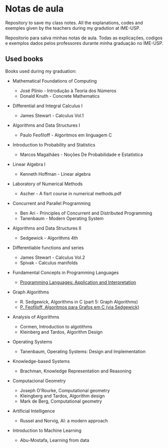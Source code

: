 # Notas de aula

Repository to save my class notes. All the explanations, codes and exemples given by the teachers during my gradution at IME-USP.

Repositorio para salva minhas notas de aula. Todas as explicações, codigos e exemplos dados pelos professores durante minha graduação no IME-USP.

## Used books

Books used during my graduation:

- Mathematical Foundations of Computing
    - José Plínio - Introdução à Teoria dos Números
    - Donald Knuth - Concrete Mathematics

- Differential and Integral Calculus I
    - James Stewart - Calculus Vol.1

- Algorithms and Data Structures I
    - Paulo Feofiloff - Algoritmos em linguagem C

- Introduction to Probability and Statistics
    - Marcos Magalhães - Noções De Probabilidade e Estatística

- Linear Algebra I
    - Kenneth Hoffman - Linear algebra

- Laboratory of Numerical Methods
    - Ascher - A fisrt course in numerical methods.pdf

- Concurrent and Parallel Programming
    - Ben Ari - Principles of Concurrent and Distributed Programming
    - Tanenbaum - Modern Operating System

- Algorithms and Data Structures II
    - Sedgewick - Algorithms 4th  

- Differentiable functions and series
    - James Stewart - Calculus Vol.2
    - Spivak - Calculus manifolds

- Fundamental Concepts in Programming Languages
    - [Programming Languages: Application and Interpretation](http://cs.brown.edu/courses/cs173/2012/book/)

- Graph Algorithms
    - R. Sedgewick, Algorithms in C (part 5: Graph Algorithms)
    - [P. Feofiloff, Algoritmos para Grafos em C (via Sedgewick)](https://www.ime.usp.br/~pf/algoritmos_para_grafos/)

- Analysis of Algorithms
    - Cormen, Introduction to algotithms
    - Kleinberg and Tardos, Algorithm Design

- Operating Systems
    - Tanenbaum, Operating Systems: Design and Implementation

- Knowledge-based Systems
    - Brachman, Knowledge Representation and Reasoning
    
- Computacional Geometry
    - Joseph O'Rourke, Computational geometry
    - Kleingberg and Tardos, Algorithm design
    - Mark de Berg, Computational geometry

- Artificial Intelligence
    - Russel and Norvig, AI: a modern approach

- Introduction to Machine Learning
    - Abu-Mostafa, Learning from data
